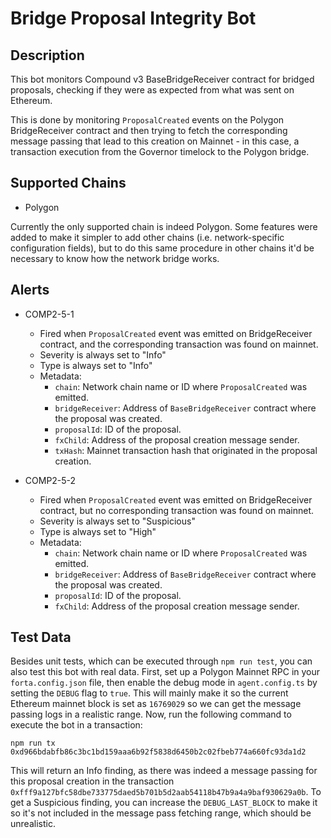 # Bridge Proposal Integrity Bot

## Description

This bot monitors Compound v3 BaseBridgeReceiver contract for bridged proposals,
checking if they were as expected from what was sent on Ethereum.

This is done by monitoring `ProposalCreated` events on the Polygon
BridgeReceiver contract and then trying to fetch the corresponding message
passing that lead to this creation on Mainnet - in this case, a transaction
execution from the Governor timelock to the Polygon bridge.

## Supported Chains

- Polygon

Currently the only supported chain is indeed Polygon. Some features were added
to make it simpler to add other chains (i.e. network-specific configuration
fields), but to do this same procedure in other chains it'd be necessary to know
how the network bridge works.

## Alerts

- COMP2-5-1
  - Fired when `ProposalCreated` event was emitted on BridgeReceiver contract,
  and the corresponding transaction was found on mainnet.
  - Severity is always set to "Info"
  - Type is always set to "Info"
  - Metadata:
    - `chain`: Network chain name or ID where `ProposalCreated` was emitted.
    - `bridgeReceiver`: Address of `BaseBridgeReceiver` contract where the
    proposal was created.
    - `proposalId`: ID of the proposal.
    - `fxChild`: Address of the proposal creation message sender.
    - `txHash`: Mainnet transaction hash that originated in the proposal
    creation.

- COMP2-5-2
  - Fired when `ProposalCreated` event was emitted on BridgeReceiver contract,
  but no corresponding transaction was found on mainnet.
  - Severity is always set to "Suspicious"
  - Type is always set to "High"
  - Metadata:
    - `chain`: Network chain name or ID where `ProposalCreated` was emitted.
    - `bridgeReceiver`: Address of `BaseBridgeReceiver` contract where the
    proposal was created.
    - `proposalId`: ID of the proposal.
    - `fxChild`: Address of the proposal creation message sender.

## Test Data

Besides unit tests, which can be executed through `npm run test`, you can also
test this bot with real data. First, set up a Polygon Mainnet RPC in your
`forta.config.json` file, then enable the debug mode in `agent.config.ts` by
setting the `DEBUG` flag to `true`. This will mainly make it so the current
Ethereum mainnet block is set as `16769029` so we can get the message passing
logs in a realistic range. Now, run the following command to execute the bot in
a transaction:

```
npm run tx 0xd966bdabfb86c3bc1bd159aaa6b92f5838d6450b2c02fbeb774a660fc93da1d2
```

This will return an Info finding, as there was indeed a message passing for this
proposal creation in the transaction
`0xfff9a127bfc58dbe733775daed5b701b5d2aab54118b47b9a4a9baf930629a0b`.
To get a Suspicious finding, you can increase the `DEBUG_LAST_BLOCK` to make it
so it's not included in the message pass fetching range, which should be
unrealistic.
